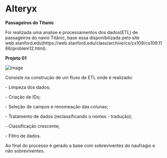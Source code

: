 # Alteryx

<p><b>Passageiros do Titanic</b></p>

<p>Foi realizada uma analise e processamentos dos dados(ETL) de passageiros do navio Titânic, base essa disponibilizada pelo site web.stanford.edu(https://web.stanford.edu/class/archive/cs/cs109/cs109.1166/problem12.html).

<p><b>Projeto 01</b></p>

![image](https://github.com/user-attachments/assets/c6a09840-9a17-4884-9b33-6c5593a8959d)


<p>Consiste na construção de um fluxo de ETL onde é realizado:</p>
<p> - Limpeza dos dados; </p>
<p> - Criação de IDs; </p>
<p> - Seleção de campos e renomeação das colunas; </p>
<p> - Tratamento de dados (reclassificando o nomes - tradução); </p>
<p> - Classificação crescente; </p>
<p> - Filtro de dados. </p>
<p> Ao final do processo é gerado a base com sobreviventes do naufragio e não sobreviventes.</p>
 
